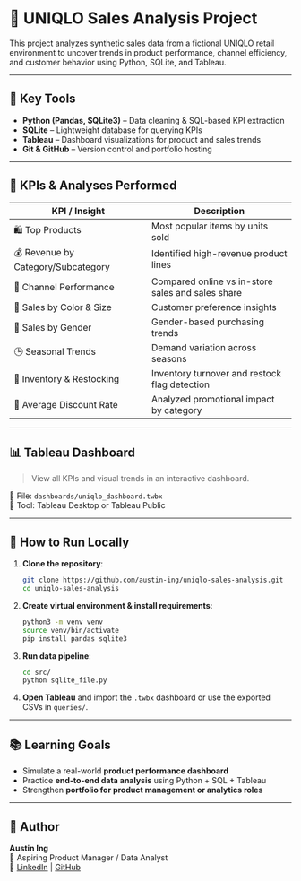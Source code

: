 # 🧾 UNIQLO Sales Analysis Project

This project analyzes synthetic sales data from a fictional UNIQLO retail environment to uncover trends in product performance, channel efficiency, and customer behavior using Python, SQLite, and Tableau.

---

## 💼 Key Tools

- **Python (Pandas, SQLite3)** – Data cleaning & SQL-based KPI extraction
- **SQLite** – Lightweight database for querying KPIs
- **Tableau** – Dashboard visualizations for product and sales trends
- **Git & GitHub** – Version control and portfolio hosting

---

## 🧠 KPIs & Analyses Performed

| KPI / Insight                          | Description                                                  |
|----------------------------------------|--------------------------------------------------------------|
| 🛍️ Top Products                        | Most popular items by units sold                             |
| 💰 Revenue by Category/Subcategory     | Identified high-revenue product lines                        |
| 🎯 Channel Performance                 | Compared online vs in-store sales and sales share            |
| 🎨 Sales by Color & Size               | Customer preference insights                                 |
| 👤 Sales by Gender                     | Gender-based purchasing trends                               |
| 🕒 Seasonal Trends                     | Demand variation across seasons                              |
| 🔁 Inventory & Restocking              | Inventory turnover and restock flag detection                |
| 💸 Average Discount Rate               | Analyzed promotional impact by category                      |

---

## 📊 Tableau Dashboard

> View all KPIs and visual trends in an interactive dashboard.

🧾 File: `dashboards/uniqlo_dashboard.twbx`  
📍 Tool: Tableau Desktop or Tableau Public

---

## 🚀 How to Run Locally

1. **Clone the repository**:
    ```bash
    git clone https://github.com/austin-ing/uniqlo-sales-analysis.git
    cd uniqlo-sales-analysis
    ```

2. **Create virtual environment & install requirements**:
    ```bash
    python3 -m venv venv
    source venv/bin/activate
    pip install pandas sqlite3
    ```

3. **Run data pipeline**:
    ```bash
    cd src/
    python sqlite_file.py
    ```

4. **Open Tableau** and import the `.twbx` dashboard or use the exported CSVs in `queries/`.

---

## 📚 Learning Goals

- Simulate a real-world **product performance dashboard**
- Practice **end-to-end data analysis** using Python + SQL + Tableau
- Strengthen **portfolio for product management or analytics roles**

---

## 📌 Author

**Austin Ing**  
💼 Aspiring Product Manager / Data Analyst  
🔗 [LinkedIn](https://www.linkedin.com/in/austin-ing/) | [GitHub](https://github.com/austin-ing)